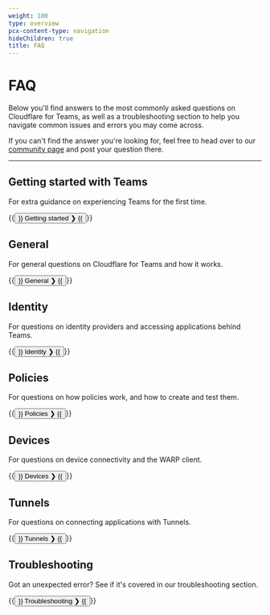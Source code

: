 ```yaml
---
weight: 100
type: overview
pcx-content-type: navigation
hideChildren: true
title: FAQ
---
```


# FAQ

<ContentColumn>

Below you'll find answers to the most commonly asked questions on Cloudflare for Teams, as well as a troubleshooting section to help you navigate common issues and errors you may come across.

If you can't find the answer you're looking for, feel free to head over to our [community page](https://community.cloudflare.com/) and post your question there.

</ContentColumn>

***

## Getting started with Teams

For extra guidance on experiencing Teams for the first time.

{{<button type="primary" href="/cloudflare-one/faq/teams-getting-started-faq/">}}
Getting started ❯
{{</button>}}

## General

For general questions on Cloudflare for Teams and how it works.

{{<button type="primary" href="/cloudflare-one/faq/teams-general-faq/">}}
General ❯
{{</button>}}

## Identity

For questions on identity providers and accessing applications behind Teams.

{{<button type="primary" href="/cloudflare-one/faq/teams-authentication-faq/">}}
Identity ❯
{{</button>}}

## Policies

For questions on how policies work, and how to create and test them.

{{<button type="primary" href="/cloudflare-one/faq/teams-policies-faq/">}}
Policies ❯
{{</button>}}

## Devices

For questions on device connectivity and the WARP client.

{{<button type="primary" href="/cloudflare-one/faq/teams-devices-faq/">}}
Devices ❯
{{</button>}}

## Tunnels

For questions on connecting applications with Tunnels.

{{<button type="primary" href="/cloudflare-one/faq/cloudflare-tunnels-faq/">}}
Tunnels ❯
{{</button>}}

## Troubleshooting

Got an unexpected error? See if it's covered in our troubleshooting section.

{{<button type="primary" href="/cloudflare-one/faq/teams-troubleshooting/">}}
Troubleshooting ❯
{{</button>}}
